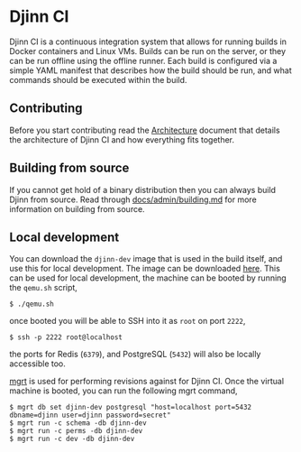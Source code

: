 # Djinn CI

Djinn CI is a continuous integration system that allows for running builds in
Docker containers and Linux VMs. Builds can be run on the server, or they can
be run offline using the offline runner. Each build is configured via a simple
YAML manifest that describes how the build should be run, and what commands
should be executed within the build.

## Contributing

Before you start contributing read the [Architecture](architecture.md) document
that details the architecture of Djinn CI and how everything fits together.

## Building from source

If you cannot get hold of a binary distribution then you can always build Djinn
from source. Read through [docs/admin/building.md](docs/admin/building.md) for
more information on building from source.

## Local development

You can download the `djinn-dev` image that is used in the build itself, and
use this for local development. The image can be downloaded [here][0]. This can
be used for local development, the machine can be booted by running the
`qemu.sh` script,

    $ ./qemu.sh

once booted you will be able to SSH into it as `root` on port `2222`,

    $ ssh -p 2222 root@localhost

the ports for Redis (`6379`), and PostgreSQL (`5432`) will also be locally
accessible too.

[mgrt][1] is used for performing revisions against for Djinn CI. Once the
virtual machine is booted, you can run the following mgrt command,

    $ mgrt db set djinn-dev postgresql "host=localhost port=5432 dbname=djinn user=djinn password=secret"
    $ mgrt run -c schema -db djinn-dev
    $ mgrt run -c perms -db djinn-dev
    $ mgrt run -c dev -db djinn-dev

[0]: https://djinn-ci.com/n/djinn-ci/djinn/-/images
[1]: https://github.com/andrewpillar/mgrt
